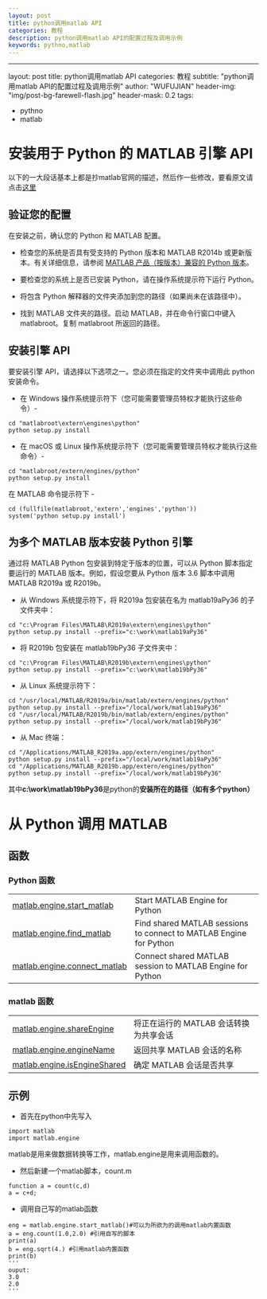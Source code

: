 ```yaml
---
layout: post
title: python调用matlab API
categories: 教程
description: python调用matlab API的配置过程及调用示例
keywords: pythno,matlab
---
```

---
layout: post
title: python调用matlab API
categories: 教程
subtitle: "python调用matlab API的配置过程及调用示例"
author: "WUFUJIAN"
header-img: "img/post-bg-farewell-flash.jpg"
header-mask: 0.2
tags:
  - pythno
  - matlab


# 安装用于 Python 的 MATLAB 引擎 API
以下的一大段话基本上都是抄matlab官网的描述，然后作一些修改，要看原文请点击[这里](https://ww2.mathworks.cn/help/matlab/matlab_external/install-the-matlab-engine-for-python.html)
## 验证您的配置
在安装之前，确认您的 Python 和 MATLAB 配置。

* 检查您的系统是否具有受支持的 Python 版本和 MATLAB R2014b 或更新版本。有关详细信息，请参阅 [MATLAB 产品（按版本）兼容的 Python 版本](./python-compatibility.pdf)。

* 要检查您的系统上是否已安装 Python，请在操作系统提示符下运行 Python。

* 将包含 Python 解释器的文件夹添加到您的路径（如果尚未在该路径中）。

* 找到 MATLAB 文件夹的路径。启动 MATLAB，并在命令行窗口中键入 matlabroot。复制 matlabroot 所返回的路径。

## 安装引擎 API
要安装引擎 API，请选择以下选项之一。您必须在指定的文件夹中调用此 python 安装命令。

* 在 Windows 操作系统提示符下（您可能需要管理员特权才能执行这些命令）-
```
cd "matlabroot\extern\engines\python"
python setup.py install
```
* 在 macOS 或 Linux 操作系统提示符下（您可能需要管理员特权才能执行这些命令）-
```
cd "matlabroot/extern/engines/python"
python setup.py install
```
在 MATLAB 命令提示符下 -
```
cd (fullfile(matlabroot,'extern','engines','python'))
system('python setup.py install')
```
## 为多个 MATLAB 版本安装 Python 引擎
通过将 MATLAB Python 包安装到特定于版本的位置，可以从 Python 脚本指定要运行的 MATLAB 版本。例如，假设您要从 Python 版本 3.6 脚本中调用 MATLAB R2019a 或 R2019b。

* 从 Windows 系统提示符下，将 R2019a 包安装在名为 matlab19aPy36 的子文件夹中：
```
cd "c:\Program Files\MATLAB\R2019a\extern\engines\python" 
python setup.py install --prefix="c:\work\matlab19aPy36"
```
* 将 R2019b 包安装在 matlab19bPy36 子文件夹中：
```
cd "c:\Program Files\MATLAB\R2019b\extern\engines\python" 
python setup.py install --prefix="c:\work\matlab19bPy36"
```
* 从 Linux 系统提示符下：
```
cd "/usr/local/MATLAB/R2019a/bin/matlab/extern/engines/python"
python setup.py install --prefix="/local/work/matlab19aPy36"
cd "/usr/local/MATLAB/R2019b/bin/matlab/extern/engines/python"
python setup.py install --prefix="/local/work/matlab19bPy36"
```
* 从 Mac 终端：
```
cd "/Applications/MATLAB_R2019a.app/extern/engines/python"
python setup.py install --prefix="/local/work/matlab19aPy36"
cd "/Applications/MATLAB_R2019b.app/extern/engines/python"
python setup.py install --prefix="/local/work/matlab19bPy36"
```
其中**c:\work\matlab19bPy36**是python的**安装所在的路径（如有多个python）**

# 从 Python 调用 MATLAB
## 函数
### Python 函数


<table>
 
  <tr>
    <td>
    <a href="https://ww2.mathworks.cn/help/matlab/apiref/matlab.engine.start_matlab.html">matlab.engine.start_matlab</a></td>
    <td>Start MATLAB Engine for Python</td>
  </tr>
<tr>
    <td>
    <a href="https://ww2.mathworks.cn/help/matlab/apiref/matlab.engine.find_matlab.html">matlab.engine.find_matlab</a></td>
    <td>Find shared MATLAB sessions to connect to MATLAB Engine for Python</td>
  </tr>
  <tr>
    <td>
    <a href="https://ww2.mathworks.cn/help/matlab/apiref/matlab.engine.connect_matlab.html">matlab.engine.connect_matlab</a></td>
    <td>Connect shared MATLAB session to MATLAB  Engine for Python</td>
  </tr>
</table>

### matlab 函数

<table>
 
  <tr>
    <td>
    <a href="https://ww2.mathworks.cn/help/matlab/ref/matlab.engine.shareengine.html">matlab.engine.shareEngine</a></td>
    <td>将正在运行的 MATLAB 会话转换为共享会话</td>
  </tr>
<tr>
    <td>
    <a href="https://ww2.mathworks.cn/help/matlab/ref/matlab.engine.enginename.html">matlab.engine.engineName</a></td>
    <td>返回共享 MATLAB 会话的名称</td>
  </tr>
  <tr>
    <td>
    <a href="https://ww2.mathworks.cn/help/matlab/ref/matlab.engine.isengineshared.html">matlab.engine.isEngineShared</a></td>
    <td>确定 MATLAB 会话是否共享</td>
  </tr>
</table>


## 示例
* 首先在python中先写入
```
import matlab
import matlab.engine
```
matlab是用来做数据转换等工作，matlab.engine是用来调用函数的。
* 然后新建一个matlab脚本，count.m
```
function a = count(c,d)
a = c+d;
```
* 调用自己写的matlab函数
```
eng = matlab.engine.start_matlab()#可以为所欲为的调用matlab内置函数
a = eng.count(1.0,2.0) #引用自写的脚本
print(a) 
b = eng.sqrt(4.) #引用matlab内置函数
print(b)
'''
ouput:
3.0
2.0
'''
```